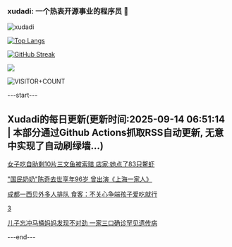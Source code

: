 ### xudadi: 一个热衷开源事业的程序员 👋

![xudadi](https://github-readme-stats-git-masterorgs-github-readme-stats-team.vercel.app/api?username=xudadi)

[![Top Langs](https://github-readme-stats.vercel.app/api/top-langs/?username=xudadi)](https://github.com/anuraghazra/github-readme-stats)

[![GitHub Streak](https://streak-stats.demolab.com?user=xudadi&locale=zh_Hans)](https://git.io/streak-stats)

![](https://raw.githubusercontent.com/xudadi/xudadi/main/assets/github-contribution-grid-snake.svg)

![VISITOR+COUNT](https://komarev.com/ghpvc/?username=xudadi&label=VISITOR+COUNT)


---start---

## Xudadi的每日更新(更新时间:2025-09-14 06:51:14 | 本部分通过Github Actions抓取RSS自动更新, 无意中实现了自动刷绿墙...)

[女子吃自助剩10片三文鱼被索赔 店家:她点了83只鳌虾](https://m.163.com/news/article/K9BOL8000530NLC9.html)

["国民奶奶"陈奇去世享年96岁 曾出演《上海一家人》](https://m.163.com/news/article/K9C8U6GC053469LG.html)

[成都一西贝外多人排队 食客：不关心争端孩子爱吃就行](https://m.163.com/news/article/K9BRJ4140514D3UH.html)

[3](https://m.163.com/touch/news/sub/domestic)

[儿子忘冲马桶妈妈发现不对劲 一家三口确诊罕见遗传病](https://m.163.com/news/article/K9BSHMJ40530JPVV.html)

---end---
